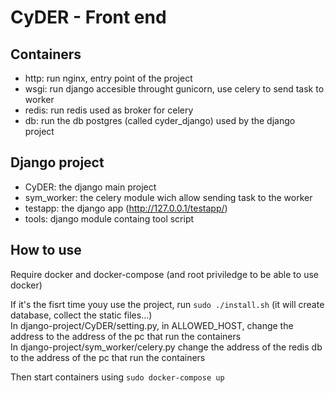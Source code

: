 CyDER - Front end
======

Containers
-------

- http: run nginx, entry point of the project
- wsgi: run django accesible throught gunicorn, use celery to send task to worker
- redis: run redis used as broker for celery
- db: run the db postgres (called cyder_django)
 used by the django project

Django project
--------

- CyDER: the django main project  
- sym_worker: the celery module wich allow sending task to the worker  
- testapp: the django app (http://127.0.0.1/testapp/)
- tools: django module containg tool script

How to use
-------

Require docker and docker-compose (and root priviledge to be able to use docker)

If it's the fisrt time youy use the project, run `sudo ./install.sh` (it will create database, collect the static files...)  
In django-project/CyDER/setting.py, in ALLOWED_HOST, change the address to the address of the pc that run the containers  
In django-project/sym_worker/celery.py change the address of the redis db to the address of the pc that run the containers  

Then start containers using `sudo docker-compose up`
